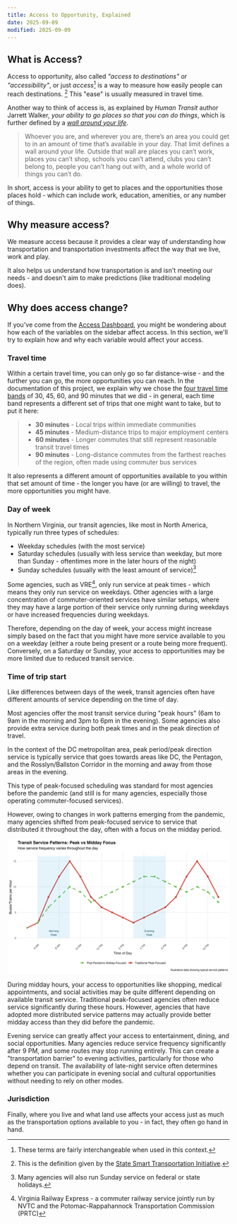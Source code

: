 ```yaml
---
title: Access to Opportunity, Explained
date: 2025-09-09
modified: 2025-09-09
---
```

## What is Access?

Access to opportunity, also called *"access to destinations"* or *"accessibility"*, or just *access*[^1] is a way to measure how easily people can reach destinations. [^2] This "ease" is usually measured in travel time.

Another way to think of access is, as explained by *Human Transit* author Jarrett Walker, *your ability to go places so that you can do things*, which is further defined by a *[wall around your life](https://humantransit.org/basics-access-or-the-wall-around-your-life)*.

> Whoever you are, and wherever you are, there’s an area you could get to in an amount of time that’s available in your day. That limit defines a wall around your life.  Outside that wall are places you can’t work, places you can’t shop, schools you can’t attend, clubs you can’t belong to, people you can’t hang out with, and a whole world of things you can’t do.

In short, access is your ability to get to places and the opportunities those places hold - which can include work, education, amenities, or any number of things.

## Why measure access?

We measure access because it provides a clear way of understanding how transportation and transportation investments affect the way that we live, work and play.

It also helps us understand how transportation is and isn't meeting our needs - and doesn't aim to make predictions (like traditional modeling does).

## Why does access change?

If you've come from the [Access Dashboard](https://nvtc.maps.arcgis.com/apps/dashboards/3bda02cf9d8e4a39ae666dca202d8446), you might be wondering about how each of the variables on the sidebar affect access. In this section, we'll try to explain how and why each variable would affect your access.

### Travel time

Within a certain travel time, you can only go so far distance-wise - and the further you can go, the more opportunities you can reach. In the documentation of this project, we explain why we chose the [four travel time bands](/documentation/parameters.md) of 30, 45, 60, and 90 minutes that we did - in general, each time band represents a different set of trips that one might want to take, but to put it here:

> * **30 minutes** - Local trips within immediate communities
> * **45 minutes** - Medium-distance trips to major employment centers  
> * **60 minutes** - Longer commutes that still represent reasonable transit travel times
> * **90 minutes** - Long-distance commutes from the farthest reaches of the region, often made using commuter bus services

It also represents a different amount of opportunities available to you within that set amount of time - the longer you have (or are willing) to travel, the more opportunities you might have.

### Day of week

In Northern Virginia, our transit agencies, like most in North America, typically run three types of schedules:

* Weekday schedules (with the most service)
* Saturday schedules (usually with less service than weekday, but more than Sunday - oftentimes more in the later hours of the night)
* Sunday schedules (usually with the least amount of service)[^3]

Some agencies, such as VRE[^4], only run service at peak times - which means they only run service on weekdays. Other agencies with a large concentration of commuter-oriented services have similar setups, where they may have a large portion of their service only running during weekdays or have increased frequencies during weekdays.

Therefore, depending on the day of week, your access might increase simply based on the fact that you might have more service available to you on a weekday (either a route being present or a route being more frequent). Conversely, on a Saturday or Sunday, your access to opportunities may be more limited due to reduced transit service.

### Time of trip start

Like differences between days of the week, transit agencies often have different amounts of service depending on the time of day.

Most agencies offer the most transit service during "peak hours" (6am to 9am in the morning and 3pm to 6pm in the evening). Some agencies also provide extra service during both peak times and in the peak direction of travel.

In the context of the DC metropolitan area, peak period/peak direction service is typically service that goes towards areas like DC, the Pentagon, and the Rosslyn/Ballston Corridor in the morning and away from those areas in the evening.

This type of peak-focused scheduling was standard for most agencies before the pandemic (and still is for many agencies, especially those operating commuter-focused services).

However, owing to changes in work patterns emerging from the pandemic, many agencies shifted from peak-focused service to service that distributed it throughout the day, often with a focus on the midday period.

![Image explaining representative transit service patterns comparing peak to midday and pre and post pandemic](/misc/transit_service_patterns.png)

During midday hours, your access to opportunities like shopping, medical appointments, and social activities may be quite different depending on available transit service. Traditional peak-focused agencies often reduce service significantly during these hours. However, agencies that have adopted more distributed service patterns may actually provide better midday access than they did before the pandemic.

Evening service can greatly affect your access to entertainment, dining, and social opportunities. Many agencies reduce service frequency significantly after 9 PM, and some routes may stop running entirely. This can create a "transportation barrier" to evening activities, particularly for those who depend on transit. The availability of late-night service often determines whether you can participate in evening social and cultural opportunities without needing to rely on other modes.

### Jurisdiction

Finally, where you live and what land use affects your access just as much as the transportation options available to you - in fact, they often go hand in hand.


[^1]: These terms are fairly interchangeable when used in this context.

[^2]: This is the definition given by the [State Smart Transportation Initiative](https://ssti.us/measuring-accessibility/).

[^3]: Many agencies will also run Sunday service on federal or state holidays.

[^4]: Virginia Railway Express - a commuter railway service jointly run by NVTC and the Potomac-Rappahannock Transportation Commission (PRTC)